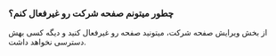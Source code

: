 
### چطور میتونم صفحه شرکت رو غیرفعال کنم؟ ###
از بخش ویرایش صفحه شرکت، میتونید صفحه رو غیرفعال کنید و دیگه کسی بهش دسترسی نخواهد داشت.

